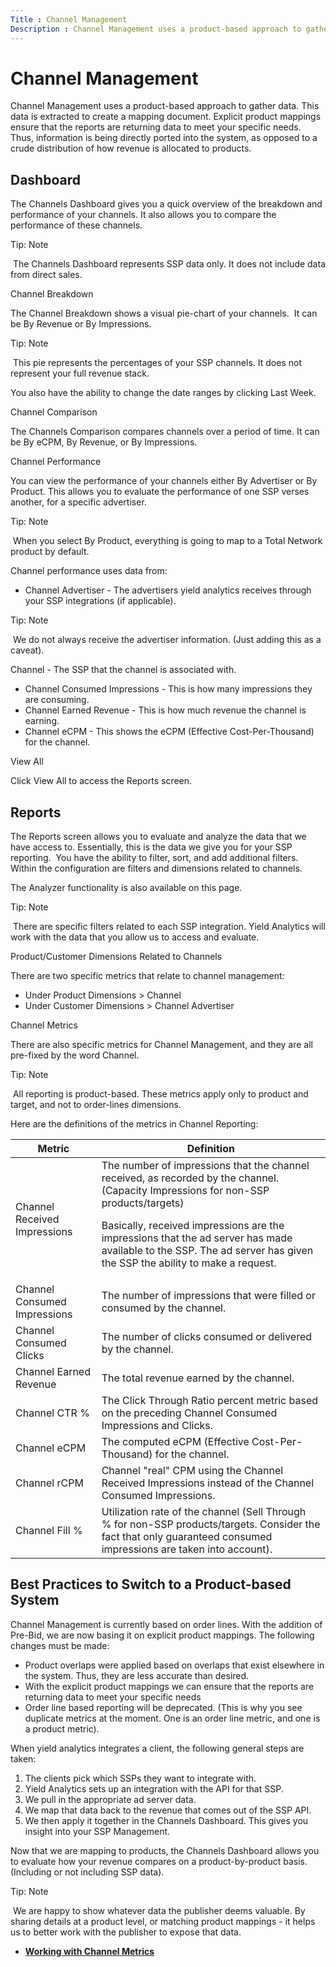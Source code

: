 ```yaml
---
Title : Channel Management
Description : Channel Management uses a product-based approach to gather data. This
---
```



# Channel Management



Channel Management uses a product-based approach to gather data. This
data is extracted to create a mapping document. Explicit product
mappings ensure that the reports are returning data to meet your
specific needs. Thus, information is being directly ported into the
system, as opposed to a crude distribution of how revenue is allocated
to products. 



## Dashboard

The Channels Dashboard gives you a quick overview of the breakdown and
performance of your channels. It also allows you to compare the
performance of these channels.



Tip: Note

 The Channels Dashboard represents SSP data only. It does not include
data from direct sales.



Channel Breakdown

The Channel Breakdown shows a visual pie-chart of your channels.  It can
be By Revenue or By Impressions.



Tip: Note

 This pie represents the percentages of your SSP channels. It does not
represent your full revenue stack.



  
You also have the ability to change the date ranges by
clicking Last Week.

Channel Comparison

The Channels Comparison compares channels over a period of time. It can
be By eCPM, By Revenue, or By
Impressions.

Channel Performance

You can view the performance of your channels either By
Advertiser or By Product. This allows
you to evaluate the performance of one SSP verses another, for a
specific advertiser.



Tip: Note

 When you select By Product,
everything is going to map to a Total Network product by default.



  
Channel performance uses data from:

- Channel Advertiser - The advertisers yield analytics receives through
  your SSP integrations (if applicable).



Tip: Note

 We do not always receive the advertiser information. (Just adding this
as a caveat).



Channel - The SSP that the channel is associated with.

- Channel Consumed Impressions - This is how many impressions they are
  consuming.
- Channel Earned Revenue - This is how much revenue the channel is
  earning.
- Channel eCPM - This shows the eCPM (Effective Cost-Per-Thousand)
  for the channel. 

View All

Click View All to access the Reports
screen. 





## Reports

The Reports screen allows you to evaluate and analyze the data that we
have access to. Essentially, this is the data we give you for your SSP
reporting.  You have the ability to filter, sort, and add additional
filters. Within the configuration are filters and dimensions related to
channels. 

The Analyzer functionality is also available on this page.



Tip: Note

 There are specific filters related to each SSP integration. Yield
Analytics will work with the data that you allow us to access and
evaluate.



Product/Customer Dimensions Related to Channels

There are two specific metrics that relate to channel management: 

- Under Product Dimensions \> Channel
- Under Customer Dimensions \> Channel Advertiser

Channel Metrics

There are also specific metrics for Channel Management, and they are all
pre-fixed by the word Channel.



Tip: Note

 All reporting is product-based. These metrics apply only to product and
target, and not to order-lines dimensions.



Here are the definitions of the metrics in Channel Reporting:

<table class="table">
<thead class="thead">
<tr class="header row">
<th id="ID-000033a8__entry__1" class="entry">Metric</th>
<th id="ID-000033a8__entry__2" class="entry">Definition</th>
</tr>
</thead>
<tbody class="tbody">
<tr class="odd row">
<td class="entry" headers="ID-000033a8__entry__1">Channel Received
Impressions</td>
<td class="entry" headers="ID-000033a8__entry__2">The number of
impressions that the channel received, as recorded by the channel.
(Capacity Impressions for non-SSP products/targets)
<p>Basically, received impressions are the impressions that the ad
server has made available to the SSP. The ad server has given the SSP
the ability to make a request.</p></td>
</tr>
<tr class="even row">
<td class="entry" headers="ID-000033a8__entry__1">Channel Consumed
Impressions</td>
<td class="entry" headers="ID-000033a8__entry__2">The number of
impressions that were filled or consumed by the channel.</td>
</tr>
<tr class="odd row">
<td class="entry" headers="ID-000033a8__entry__1">Channel Consumed
Clicks</td>
<td class="entry" headers="ID-000033a8__entry__2">The number of clicks
consumed or delivered by the channel.</td>
</tr>
<tr class="even row">
<td class="entry" headers="ID-000033a8__entry__1">Channel Earned
Revenue</td>
<td class="entry" headers="ID-000033a8__entry__2">The total revenue
earned by the channel.</td>
</tr>
<tr class="odd row">
<td class="entry" headers="ID-000033a8__entry__1">Channel CTR %</td>
<td class="entry" headers="ID-000033a8__entry__2">The Click Through
Ratio percent metric based on the preceding Channel Consumed Impressions
and Clicks.</td>
</tr>
<tr class="even row">
<td class="entry" headers="ID-000033a8__entry__1">Channel eCPM</td>
<td class="entry" headers="ID-000033a8__entry__2">The computed eCPM
(Effective Cost-Per-Thousand) for the channel. </td>
</tr>
<tr class="odd row">
<td class="entry" headers="ID-000033a8__entry__1">Channel rCPM</td>
<td class="entry" headers="ID-000033a8__entry__2">Channel "real" CPM
using the Channel Received Impressions instead of the Channel Consumed
Impressions.</td>
</tr>
<tr class="even row">
<td class="entry" headers="ID-000033a8__entry__1">Channel Fill %</td>
<td class="entry" headers="ID-000033a8__entry__2">Utilization rate of
the channel (Sell Through % for non-SSP products/targets. Consider the
fact that only guaranteed consumed impressions are taken into
account).</td>
</tr>
</tbody>
</table>





## Best Practices to Switch to a Product-based System

Channel Management is currently based on order lines. With the addition
of Pre-Bid, we are now basing it on explicit product mappings. The
following changes must be made:

- Product overlaps were applied based on overlaps that exist elsewhere
  in the system. Thus, they are less accurate than desired.
- With the explicit product mappings we can ensure that the reports are
  returning data to meet your specific needs
- Order line based reporting will be deprecated. (This is why you see
  duplicate metrics at the moment. One is an order line metric, and one
  is a product metric).

When yield analytics integrates a client, the following general steps
are taken:

1.  The clients pick which SSPs they want to integrate with.
2.  Yield Analytics sets up an integration with the API for that SSP.
3.  We pull in the appropriate ad server data.
4.  We map that data back to the revenue that comes out of the SSP API.
5.  We then apply it together in the Channels Dashboard. This gives you
    insight into your SSP Management.

Now that we are mapping to products, the Channels Dashboard allows you
to evaluate how your revenue compares on a product-by-product basis.
(Including or not including SSP data).



Tip: Note

 We are happy to show whatever data the publisher deems valuable. By
sharing details at a product level, or matching product mappings - it
helps us to better work with the publisher to expose that data.







- **[Working with Channel
  Metrics](../topics/working-with-channel-metrics.html)**  


